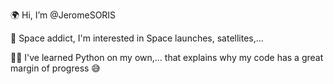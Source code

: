 🌍 Hi, I’m @JeromeSORIS

🚀 Space addict, I'm interested in Space launches, satellites,...

🧑‍💻 I've learned Python on my own,... that explains why my code has a great margin of progress 😅

<!---
JeromeSORIS/JeromeSORIS is a ✨ special ✨ repository because its `README.md` (this file) appears on your GitHub profile.
You can click the Preview link to take a look at your changes.
--->
